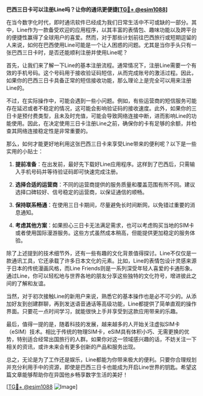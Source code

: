 **巴西三日卡可以注册Line吗？让你的通讯更便捷[[TG💪+ @esim1088](https://t.me/s/esim1088)]**

在当今数字化时代，即时通讯软件已经成为我们日常生活中不可或缺的一部分。其中，Line作为一款备受欢迎的应用程序，以其丰富的表情包、趣味功能以及跨平台的便捷性赢得了全球用户的喜爱。然而，对于那些计划前往巴西旅行或短期逗留的人来说，如何在巴西使用Line可能是一个让人困惑的问题。尤其是当你手头只有一张巴西三日卡时，是否还能顺利注册并使用Line呢？

首先，让我们来了解一下Line的基本注册流程。通常情况下，注册Line需要一个有效的手机号码。这个号码用于接收验证码短信，从而完成账号的激活过程。因此，如果你的巴西三日卡具备正常的短信接收功能，那么理论上是完全可以用来注册Line的。

不过，在实际操作中，可能会遇到一些小问题。例如，有些运营商的短信服务可能存在延迟或者不稳定的情况，这可能会影响验证码的接收速度。此外，如果你的三日卡是预付费类型，且未及时充值，可能会导致网络连接中断，进而影响Line的功能使用。因此，在决定使用三日卡注册Line之前，确保你的卡有足够的余额，并检查其网络连接稳定性是非常重要的。

那么，如何才能更好地利用这张巴西三日卡来享受Line带来的便利呢？以下是一些实用的小贴士：

1. **提前准备**：在出发前，最好先下载好Line应用程序。这样到了巴西后，只需输入手机号码并等待验证码即可快速完成注册。
   
2. **选择合适的运营商**：不同的运营商提供的服务质量和覆盖范围有所不同。建议选择口碑较好、信号稳定的运营商，以保证通信的顺畅。

3. **保持联系畅通**：在使用三日卡期间，尽量避免长时间断网，以免错过重要的消息通知。

4. **考虑其他方案**：如果担心三日卡无法满足需求，也可以考虑购买当地的SIM卡或者使用国际漫游服务。这些方式虽然成本稍高，但能提供更加稳定的服务体验。

除了上述提到的技术细节外，还有一些有趣的文化背景值得探讨。Line不仅仅是一款通讯工具，它还承载了许多日本文化的元素。比如，Line的表情包设计灵感来源于日本的传统漫画风格，而Line Friends则是一系列深受年轻人喜爱的卡通形象。通过Line，你可以轻松地与世界各地的朋友分享这些独特的文化符号，增进彼此之间的了解和友谊。

当然，对于初次接触Line的新用户来说，熟悉它的基本操作也是必不可少的。从添加好友到创建群聊，再到发送语音通话等高级功能，Line都提供了简单直观的操作界面。只要花一点时间学习，就能很快上手并享受到这款应用带来的乐趣。

最后，值得一提的是，随着科技的发展，越来越多的人开始关注虚拟SIM卡（eSIM）技术。相比于传统的物理SIM卡，eSIM具有体积小巧、无需更换的优势，特别适合经常出国旅行的人群。如果你对这一领域感兴趣的话，不妨关注一下相关的资讯，或许未来会有更多创新的产品和服务出现。

总之，无论是为了工作还是娱乐，Line都能为你带来极大的便利。只要你合理规划并充分利用手中的资源，即使是巴西三日卡也能成为开启Line世界的钥匙。希望这篇文章能够帮助你在异国他乡畅享数字生活的美好！ 

[[TG💪+ @esim1088](https://t.me/s/esim1088) ![Image](https://i.postimg.cc/4NQfJmqS/Snipaste-2025-05-13-00-14-12.png)]